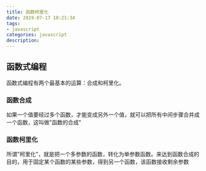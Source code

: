 ```yaml
---
title: 函数柯里化
date: 2019-07-17 18:21:34
tags: 
- javascript
categories: javascript
description: 
---
```

## 函数式编程
函数式编程有两个最基本的运算：合成和柯里化。

### 函数合成
如果一个值要经过多个函数，才能变成另外一个值，就可以把所有中间步骤合并成一个函数，这叫做"函数的合成"
### 函数柯里化

所谓"柯里化"，就是把一个多参数的函数，转化为单参数函数。来达到函数合成的目的，用于固定某个函数的某些参数，得到另一个函数，该函数接收剩余参数


```


```


